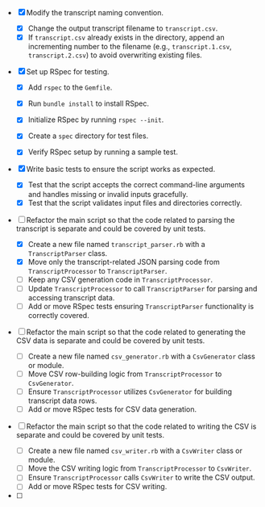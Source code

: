 - [x] Modify the transcript naming convention.

  - [x] Change the output transcript filename to `transcript.csv`.
  - [x] If `transcript.csv` already exists in the directory, append an incrementing number to the filename (e.g., `transcript.1.csv`, `transcript.2.csv`) to avoid overwriting existing files.

- [x] Set up RSpec for testing.

  - [x] Add `rspec` to the `Gemfile`.

  - [x] Run `bundle install` to install RSpec.

  - [x] Initialize RSpec by running `rspec --init`.

  - [x] Create a `spec` directory for test files.

  - [x] Verify RSpec setup by running a sample test.

- [x] Write basic tests to ensure the script works as expected.

  - [x] Test that the script accepts the correct command-line arguments and handles missing or invalid inputs gracefully.
  - [x] Test that the script validates input files and directories correctly.

- [ ] Refactor the main script so that the code related to parsing the transcript is separate and could be covered by unit tests.
  - [x] Create a new file named `transcript_parser.rb` with a `TranscriptParser` class.
  - [x] Move only the transcript-related JSON parsing code from `TranscriptProcessor` to `TranscriptParser`.
  - [ ] Keep any CSV generation code in `TranscriptProcessor`.
  - [ ] Update `TranscriptProcessor` to call `TranscriptParser` for parsing and accessing transcript data.
  - [ ] Add or move RSpec tests ensuring `TranscriptParser` functionality is correctly covered.

- [ ] Refactor the main script so that the code related to generating the CSV data is separate and could be covered by unit tests.
  - [ ] Create a new file named `csv_generator.rb` with a `CsvGenerator` class or module.
  - [ ] Move CSV row-building logic from `TranscriptProcessor` to `CsvGenerator`.
  - [ ] Ensure `TranscriptProcessor` utilizes `CsvGenerator` for building transcript data rows.
  - [ ] Add or move RSpec tests for CSV data generation.

- [ ] Refactor the main script so that the code related to writing the CSV is separate and could be covered by unit tests.
  - [ ] Create a new file named `csv_writer.rb` with a `CsvWriter` class or module.
  - [ ] Move the CSV writing logic from `TranscriptProcessor` to `CsvWriter`.
  - [ ] Ensure `TranscriptProcessor` calls `CsvWriter` to write the CSV output.
  - [ ] Add or move RSpec tests for CSV writing.

- [ ] 
